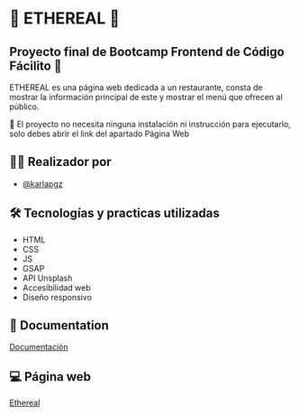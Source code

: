 
# 🍴 ETHEREAL 🍴

## Proyecto final de Bootcamp Frontend de Código Fácilito 🐊
ETHEREAL es una página web dedicada a un restaurante, consta de mostrar la información principal de este y mostrar el menú que ofrecen al público.

📌 El proyecto no necesita ninguna instalación ni instrucción para ejecutarlo, solo debes abrir el link del apartado Página Web

## 👩‍💻 Realizador por

- [@karlapgz](https://www.github.com/octokatherine)


## 🛠 Tecnologías y practicas utilizadas
- HTML
- CSS
- JS
- GSAP
- API Unsplash
- Accesibilidad web
- Diseño responsivo


## 📄 Documentation

[Documentación](https://drive.google.com/file/d/1F8FYuDty6HSz8jL2zgjZa5Mo4XT5_AQH/view?usp=sharing)


## 💻 Página web

[Ethereal](https://drive.google.com/file/d/1F8FYuDty6HSz8jL2zgjZa5Mo4XT5_AQH/view?usp=sharing)

